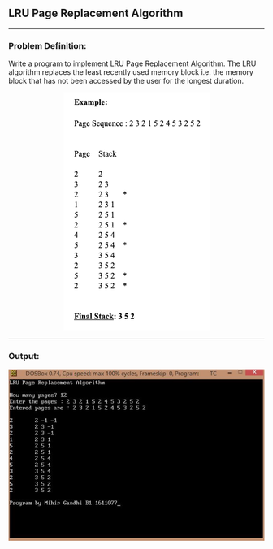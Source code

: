## LRU Page Replacement Algorithm

-----------------------------------------
### Problem Definition:
Write a program to implement LRU Page Replacement Algorithm. The LRU algorithm replaces the least recently used memory block i.e. the memory block that has not been accessed by the user for the longest duration. 

<p align="center">
    <img src="./example.png">
</p>

------------------------------------------
### Output:
<p align="center">
    <img src="./output.jpg">
</p>
